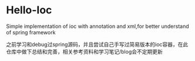 # Hello-Ioc
Simple implementation of ioc with annotation and xml,for better understand of spring framework

之前学习和debug过spring源码，并且尝试自己手写过简易版本的ioc容器，在此仓库中做下总结和完善，相关参考资料和学习笔记/blog会不定期更新
